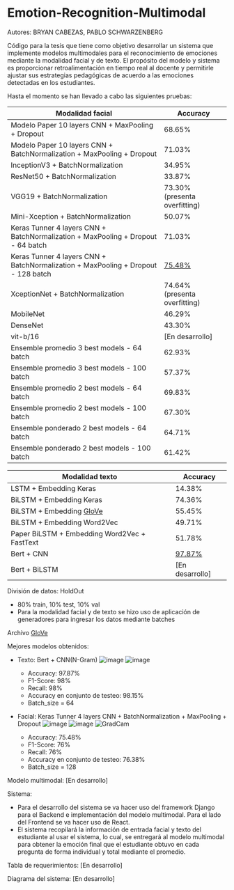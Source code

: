 # Emotion-Recognition-Multimodal

Autores: BRYAN CABEZAS, PABLO SCHWARZENBERG

Código para la tesis que tiene como objetivo desarrollar un sistema que implemente modelos multimodales para el reconocimiento de emociones mediante la modalidad facial y de texto. El propósito del modelo y sistema es proporcionar retroalimentación en tiempo real al docente y permitirle ajustar sus estrategias pedagógicas de acuerdo a las emociones detectadas en los estudiantes.

Hasta el momento se han llevado a cabo las siguientes pruebas:


| Modalidad facial  |  Accuracy |
| ------------- | ------------- |
| Modelo Paper 10 layers CNN + MaxPooling + Dropout   | 68.65% |
| Modelo Paper 10 layers CNN + BatchNormalization + MaxPooling + Dropout   | 71.03%  |
| InceptionV3 + BatchNormalization   | 34.95%  |
| ResNet50 + BatchNormalization   | 33.87%  |
| VGG19 + BatchNormalization   | 73.30% (presenta overfitting) | 
| Mini-Xception + BatchNormalization   | 50.07% |
| Keras Tunner 4 layers CNN + BatchNormalization + MaxPooling + Dropout - 64 batch | 71.03% |
| Keras Tunner 4 layers CNN + BatchNormalization + MaxPooling + Dropout - 128 batch | [75.48%](https://drive.google.com/file/d/1D727aWWQyUNx5pRVHMu6amRAGCa1a-UY/view?usp=sharing) |
| XceptionNet + BatchNormalization  | 74.64% (presenta overfitting)  |
| MobileNet  | 46.29%  |
| DenseNet  | 43.30%  |
| vit-b/16  | [En desarrollo]  |
| Ensemble promedio 3 best models - 64 batch | 62.93%  |
| Ensemble promedio 3 best models - 100 batch | 57.37%  |
| Ensemble promedio 2 best models - 64 batch | 69.83%  |
| Ensemble promedio 2 best models - 100 batch | 67.30%  |
| Ensemble ponderado 2 best models - 64 batch | 64.71%  |
| Ensemble ponderado 2 best models - 100 batch | 61.42%  |






| Modalidad texto  |  Accuracy |
| ------------- | ------------- |
| LSTM + Embedding Keras   | 14.38%  |
| BiLSTM + Embedding Keras   | 74.36%  |
| BiLSTM + Embedding [GloVe](https://drive.google.com/file/d/1qFlDu71eLDMDoAyX21eWNkCY3Xntlzyn/view?usp=sharing)   | 55.45%  |
| BiLSTM + Embedding Word2Vec   | 49.71%  |
| Paper BiLSTM + Embedding Word2Vec + FastText   | 51.78%  |
| Bert + CNN   | [97.87%](https://drive.google.com/file/d/1Y_PmcmaJUCgqj4VWx0A7wKHC_BkKH5yO/view?usp=sharing) |
| Bert + BiLSTM  | [En desarrollo] |


División de datos: HoldOut
- 80% train, 10% test, 10% val
- Para la modalidad facial y de texto se hizo uso de aplicación de generadores para ingresar los datos mediante batches

Archivo [GloVe](https://drive.google.com/file/d/1qFlDu71eLDMDoAyX21eWNkCY3Xntlzyn/view?usp=sharing)

Mejores modelos obtenidos:
- Texto: Bert + CNN(N-Gram)
  ![image](https://github.com/BryanBACS/Emotion-Recognition-Multimodal/assets/124418262/6d5570ff-1c63-4e90-838f-192185cbbcf1)
  ![image](https://github.com/BryanBACS/Emotion-Recognition-Multimodal/assets/124418262/4483eacf-23c3-4dfc-9d5b-1943566492b6)
  - Accuracy: 97.87%
  - F1-Score: 98%
  - Recall: 98%
  - Accuracy en conjunto de testeo: 98.15%
  - Batch_size = 64

- Facial: Keras Tunner 4 layers CNN + BatchNormalization + MaxPooling + Dropout
  ![image](https://github.com/BryanBACS/Emotion-Recognition-Multimodal/assets/124418262/59c9cd5e-6aac-41d0-8d8d-311f1aec758e)
  ![image](https://github.com/BryanBACS/Emotion-Recognition-Multimodal/assets/124418262/e40d5b7b-db19-4671-9985-965e895a400b)
  ![GradCam](https://github.com/BryanBACS/Emotion-Recognition-Multimodal/assets/124418262/106bbb88-3e9a-4669-838a-9044964bbee4)
  - Accuracy: 75.48%
  - F1-Score: 76%
  - Recall: 76%
  - Accuracy en conjunto de testeo: 76.38%
  - Batch_size = 128
 
Modelo multimodal: [En desarrollo]

Sistema:
- Para el desarrollo del sistema se va hacer uso del framework Django para el Backend e implementación del modelo multimodal. Para el lado del Frontend se va hacer uso de React.
- El sistema recopilará la información de entrada facial y texto del estudiante al usar el sistema, lo cual, se entregará al modelo multimodal para obtener la emoción final que el estudiante obtuvo en cada pregunta de forma individual y total mediante el promedio.

Tabla de requerimientos: [En desarrollo]

Diagrama del sistema: [En desarrollo]

